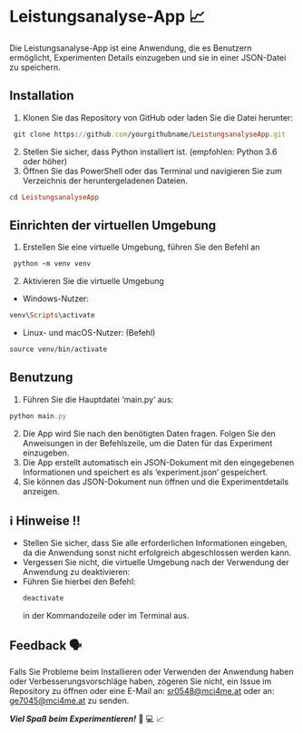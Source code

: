 # Leistungsanalyse-App 📈

Die Leistungsanalyse-App ist eine Anwendung, die es Benutzern ermöglicht, Experimenten Details einzugeben und sie in einer JSON-Datei zu speichern. 


## Installation

1.	Klonen Sie das Repository von GitHub oder laden Sie die Datei herunter:
```ruby
 git clone https://github.com/yourgithubname/LeistungsanalyseApp.git
```
2.	Stellen Sie sicher, dass Python installiert ist. (empfohlen: Python 3.6 oder höher)
3.	Öffnen Sie das PowerShell oder das Terminal und navigieren Sie zum Verzeichnis der heruntergeladenen Dateien. 
```ruby
cd LeistungsanalyseApp
```


## Einrichten der virtuellen Umgebung

1.	Erstellen Sie eine virtuelle Umgebung, führen Sie den Befehl an
```ruby
 python -m venv venv
```
2.	Aktivieren Sie die virtuelle Umgebung
* Windows-Nutzer: 
```ruby
venv\Scripts\activate
```
* Linux- und macOS-Nutzer: (Befehl) 
```ruby
source venv/bin/activate
```


## Benutzung

1.	Führen Sie die Hauptdatei ‘main.py‘ aus:
   ```ruby
python main.py
```
2.	Die App wird Sie nach den benötigten Daten fragen. Folgen Sie den Anweisungen in der Befehlszeile, um die Daten für das Experiment einzugeben.
3.	Die App erstellt automatisch ein JSON-Dokument mit den eingegebenen Informationen und speichert es als ‘experiment.json‘ gespeichert.
4.	Sie können das JSON-Dokument nun öffnen und die Experimentdetails anzeigen.


## ℹ️ Hinweise ‼️
-	Stellen Sie sicher, dass Sie alle erforderlichen Informationen eingeben, da die Anwendung sonst nicht erfolgreich abgeschlossen werden kann.
-	Vergessen Sie nicht, die virtuelle Umgebung nach der Verwendung der Anwendung zu deaktivieren:
  - Führen Sie hierbei den Befehl:
    ```ruby
    deactivate
    ```
    in der Kommandozeile oder im Terminal aus.


## Feedback 🗣️
Falls Sie Probleme beim Installieren oder Verwenden der Anwendung haben oder Verbesserungsvorschläge haben, zögeren Sie nicht, ein Issue im Repository zu öffnen oder eine E-Mail an: sr0548@mci4me.at oder an: ge7045@mci4me.at zu senden.


**_Viel Spaß beim Experimentieren!_** 🦾 💻 📈


